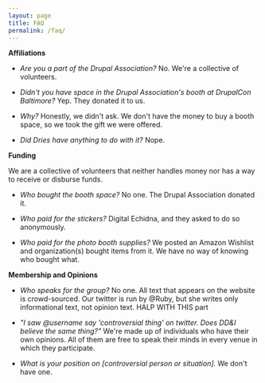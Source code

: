```yaml
---
layout: page
title: FAQ
permalink: /faq/
---
```


**Affiliations**
- _Are you a part of the Drupal Association?_
      No. We're a collective of volunteers.

- _Didn't you have space in the Drupal Association's booth at DrupalCon Baltimore?_
Yep. They donated it to us.

- _Why?_
Honestly, we didn't ask. We don't have the money to buy a booth space, so we took the gift we were offered.

- _Did Dries have anything to do with it?_
Nope.

**Funding**

We are a collective of volunteers that neither handles money nor has a way to receive or disburse funds.  

- _Who bought the booth space?_
No one. The Drupal Association donated it.

- _Who paid for the stickers?_
Digital Echidna, and they asked to do so anonymously.

- _Who paid for the photo booth supplies?_
We posted an Amazon Wishlist and organization(s) bought items from it.  We have no way of knowing who bought what.

**Membership and Opinions**
- _Who speaks for the group?_
No one. All text that appears on the website is crowd-sourced. Our twitter is run by @Ruby, but she writes only informational text, not opinion text. HALP WITH THIS part

- _"I saw @username say 'controversial thing' on twitter. Does DD&I believe the same thing?"_
We're made up of individuals who have their own opinions.  All of them are free to speak their minds in every venue in which they participate.

- _What is your position on [controversial person or situation]._
We don't have one.
